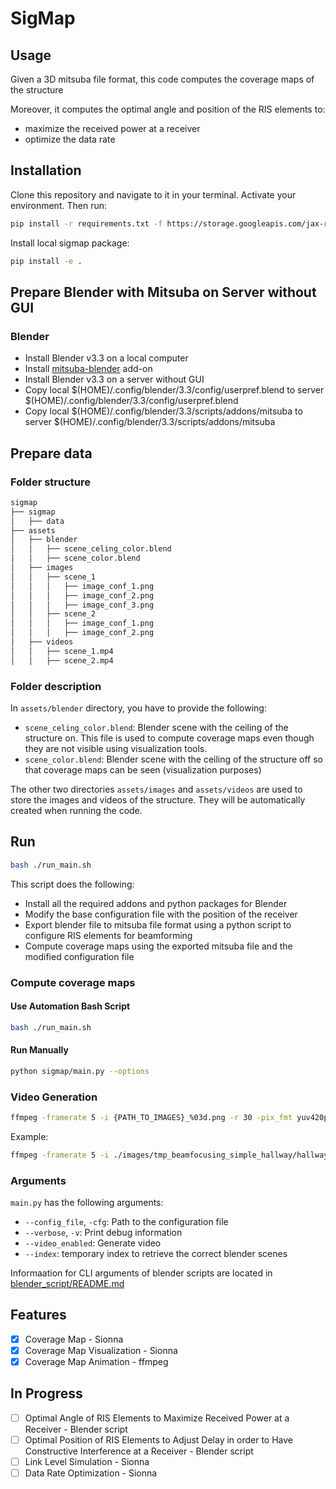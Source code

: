 # SigMap

## Usage

Given a 3D mitsuba file format, this code computes the coverage maps of the structure

Moreover, it computes the optimal angle and position of the RIS elements to:

-   maximize the received power at a receiver
-   optimize the data rate

## Installation

Clone this repository and navigate to it in your terminal. Activate your environment. Then run:

```bash
pip install -r requirements.txt -f https://storage.googleapis.com/jax-releases/jax_cuda_releases.html
```

Install local sigmap package:

```bash
pip install -e .
```

## Prepare Blender with Mitsuba on Server without GUI

### Blender

-   Install Blender v3.3 on a local computer
-   Install [mitsuba-blender](https://github.com/mitsuba-renderer/mitsuba-blender) add-on
-   Install Blender v3.3 on a server without GUI
-   Copy local $(HOME)/.config/blender/3.3/config/userpref.blend to server $(HOME)/.config/blender/3.3/config/userpref.blend
-   Copy local $(HOME)/.config/blender/3.3/scripts/addons/mitsuba to server $(HOME)/.config/blender/3.3/scripts/addons/mitsuba

## Prepare data

### Folder structure

```bash
sigmap
├── sigmap
│   ├── data
├── assets
│   ├── blender
│   │   ├── scene_celing_color.blend
│   │   ├── scene_color.blend
│   ├── images
│   │   ├── scene_1
│   │   │   ├── image_conf_1.png
│   │   │   ├── image_conf_2.png
│   │   │   ├── image_conf_3.png
│   │   ├── scene_2
│   │   │   ├── image_conf_1.png
│   │   │   ├── image_conf_2.png
│   ├── videos
│   │   ├── scene_1.mp4
│   │   ├── scene_2.mp4

```

### Folder description

In `assets/blender` directory, you have to provide the following:

-   `scene_celing_color.blend`: Blender scene with the ceiling of the structure on. This file is used to compute coverage maps even though they are not visible using visualization tools.
-   `scene_color.blend`: Blender scene with the ceiling of the structure off so that coverage maps can be seen (visualization purposes)

The other two directories `assets/images` and `assets/videos` are used to store the images and videos of the structure. They will be automatically created when running the code.

## Run

```bash
bash ./run_main.sh
```

This script does the following:

-   Install all the required addons and python packages for Blender
-   Modify the base configuration file with the position of the receiver
-   Export blender file to mitsuba file format using a python script to configure RIS elements for beamforming
-   Compute coverage maps using the exported mitsuba file and the modified configuration file

<!-- 1. Export blender file to mitsuba file format

    ```bash
    BLENDER_DIR=${HOME}/blender
    SIGMAP_DIR=${HOME}/research/sigmap
    ASSETS_DIR=${SIGMAP_DIR}/assets

    echo Exporting coverage map...
    echo Blender directory: $BLENDER_DIR
    echo Coverage map directory: $SIGMAP_DIR
    echo -e Assets directory: $ASSETS_DIR '\n'

    ${BLENDER_DIR}/blender-3.3.12-linux-x64/blender \
        -b ${BLENDER_DIR}/models/simple_hallway_color.blend \
        --python ${SIGMAP_DIR}/sigmap/blender_script/hallway.py \
            -- -cfg ${SIGMAP_DIR}/config/simple_hallway.yaml -o ${ASSETS_DIR}/blender
    echo Done
    ```

2. Compute coverage maps

    ```bash
    python ./sigmap/main.py -cfg ./config/simple_hallway.yaml --verbose --video_enabled
    ``` -->

### Compute coverage maps

#### Use Automation Bash Script

```bash
bash ./run_main.sh
```

#### Run Manually

```bash
python sigmap/main.py --options
```

### Video Generation

```bash
ffmpeg -framerate 5 -i {PATH_TO_IMAGES}_%03d.png -r 30 -pix_fmt yuv420p {OUTPUT_VIDEO_PATH}.mp4
```

Example:

```bash
ffmpeg -framerate 5 -i ./images/tmp_beamfocusing_simple_hallway/hallway_%03d.png -r 30 -pix_fmt yuv420p ./videos/beamfocusing_fr_5.mp4
```

### Arguments

`main.py` has the following arguments:

-   `--config_file`, `-cfg`: Path to the configuration file
-   `--verbose`, `-v`: Print debug information
-   `--video_enabled`: Generate video
-   `--index`: temporary index to retrieve the correct blender scenes

Informaation for CLI arguments of blender scripts are located in [blender_script/README.md](./sigmap/blender_script/README.md)

## Features

-   [x] Coverage Map - Sionna
-   [x] Coverage Map Visualization - Sionna
-   [x] Coverage Map Animation - ffmpeg

## In Progress

-   [ ] Optimal Angle of RIS Elements to Maximize Received Power at a Receiver - Blender script
-   [ ] Optimal Position of RIS Elements to Adjust Delay in order to Have Constructive Interference at a Receiver - Blender script
-   [ ] Link Level Simulation - Sionna
-   [ ] Data Rate Optimization - Sionna
